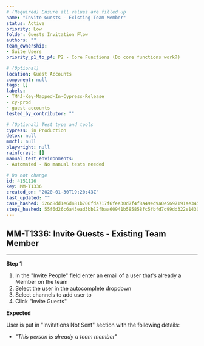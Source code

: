 ```yaml
---
# (Required) Ensure all values are filled up
name: "Invite Guests - Existing Team Member"
status: Active
priority: Low
folder: Guests Invitation Flow
authors: ""
team_ownership:
- Suite Users
priority_p1_to_p4: P2 - Core Functions (Do core functions work?)

# (Optional)
location: Guest Accounts
component: null
tags: []
labels:
- TM4J-Key-Mapped-In-Cypress-Release
- cy-prod
- guest-accounts
tested_by_contributor: ""

# (Optional) Test type and tools
cypress: in Production
detox: null
mmctl: null
playwright: null
rainforest: []
manual_test_environments:
- Automated - No manual tests needed

# Do not change
id: 4151126
key: MM-T1336
created_on: "2020-01-30T19:20:43Z"
last_updated: ""
case_hashed: 626c8dd1e6d481b706fda717f6fee30d7f4f8a49ed9a0e5697191ae345d1c1acdd697e24b1ad92d7fc809b82465fca51
steps_hashed: 55f6d26c6a43ead3bb12fbaa60941b585858fc5fbfd7d99dd322e14305d5f1182f6f53c42a6f19d66b8370afbe348031
---
```


<!-- (Auto-generated) Based on frontmatter's "key" and "name" -->

## MM-T1336: Invite Guests - Existing Team Member

---

**Step 1**

1. In the "Invite People" field enter an email of a user that's already a Member on the team
2. Select the user in the autocomplete dropdown
3. Select channels to add user to
4. Click "Invite Guests"

**Expected**

User is put in "Invitations Not Sent" section with the following details:

- "_This person is already a team member_"
